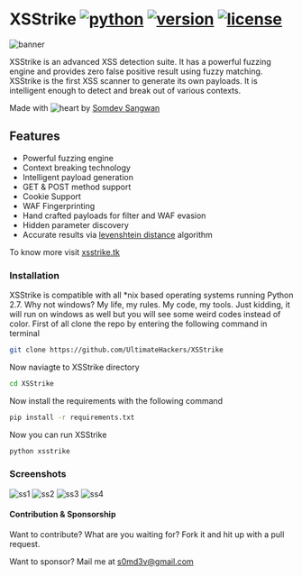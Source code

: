 # XSStrike [![python](https://img.shields.io/badge/Python-2.7-green.svg?style=style=flat-square)](https://www.python.org/downloads/) [![version](https://img.shields.io/badge/Version-Beta-blue.svg?style=style=flat-square)](https://twitter.com/s0md3v) [![license](https://img.shields.io/badge/License-GPL_3-orange.svg?style=style=flat-square)](https://github.com/UltimateHacke/XSStrike/blob/master/license.txt)

![banner](https://i.imgur.com/J27uoRI.png)

XSStrike is an advanced XSS detection suite. It has a powerful fuzzing engine and provides zero false positive result using fuzzy matching. XSStrike is the first XSS scanner to generate its own payloads. It is intelligent enough to detect and break out of various contexts.

Made with ![heart](https://cloud.githubusercontent.com/assets/4301109/16754758/82e3a63c-4813-11e6-9430-6015d98aeaab.png) by <a href=https://twitter.com/s0md3v>Somdev Sangwan</a>

## Features
- Powerful fuzzing engine
- Context breaking technology
- Intelligent payload generation
- GET & POST method support
- Cookie Support
- WAF Fingerprinting
- Hand crafted payloads for filter and WAF evasion
- Hidden parameter discovery
- Accurate results via <a href=https://en.wikipedia.org/wiki/Levenshtein_distance>levenshtein distance</a> algorithm

To know more visit <a href=https://xsstrike.tk>xsstrike.tk</a>

### Installation
XSStrike is compatible with all \*nix based operating systems running Python 2.7.
Why not windows? My life, my rules. My code, my tools. Just kidding, it will run on windows as well but you will see some weird codes instead of color.
First of all clone the repo by entering the following command in terminal
``` bash
git clone https://github.com/UltimateHackers/XSStrike
```
Now naviagte to XSStrike directory
``` bash
cd XSStrike
```
Now install the requirements with the following command
``` bash
pip install -r requirements.txt
```
Now you can run XSStrike
``` bash
python xsstrike
```
### Screenshots
![ss1](https://xsstrike.tk/images/1.png)
![ss2](https://xsstrike.tk/images/2.png)
![ss3](https://xsstrike.tk/images/4.png)
![ss4](https://xsstrike.tk/images/5.png)

#### Contribution & Sponsorship
Want to contribute? What are you waiting for? Fork it and hit up with a pull request.

Want to sponsor? Mail me at s0md3v@gmail.com
